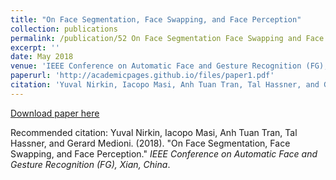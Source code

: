 ```yaml
---
title: "On Face Segmentation, Face Swapping, and Face Perception"
collection: publications
permalink: /publication/52 On Face Segmentation Face Swapping and Face Perception
excerpt: ''
date: May 2018
venue: 'IEEE Conference on Automatic Face and Gesture Recognition (FG), Xian, China'
paperurl: 'http://academicpages.github.io/files/paper1.pdf'
citation: 'Yuval Nirkin, Iacopo Masi, Anh Tuan Tran, Tal Hassner, and Gerard Medioni. (2018). &quot;On Face Segmentation, Face Swapping, and Face Perception.&quot; <i>IEEE Conference on Automatic Face and Gesture Recognition (FG), Xi'an, China</i>.'
---
```


[Download paper here](http://academicpages.github.io/files/paper1.pdf)

Recommended citation: Yuval Nirkin, Iacopo Masi, Anh Tuan Tran, Tal Hassner, and Gerard Medioni. (2018). "On Face Segmentation, Face Swapping, and Face Perception." <i>IEEE Conference on Automatic Face and Gesture Recognition (FG), Xian, China</i>.
